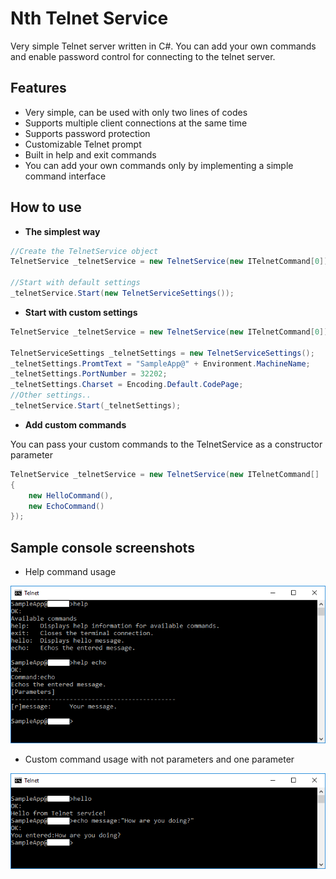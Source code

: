 ﻿# Nth Telnet Service
Very simple Telnet server written in C#. You can add your own commands and enable password control for connecting to the telnet server.

## Features
- Very simple, can be used with only two lines of codes
- Supports multiple client connections at the same time
- Supports password protection
- Customizable Telnet prompt
- Built in help and exit commands
- You can add your own commands only by implementing a simple command interface

## How to use
- **The simplest way**
```csharp
//Create the TelnetService object
TelnetService _telnetService = new TelnetService(new ITelnetCommand[0]);

//Start with default settings
_telnetService.Start(new TelnetServiceSettings());
```

- **Start with custom settings**
```csharp
TelnetService _telnetService = new TelnetService(new ITelnetCommand[0]);

TelnetServiceSettings _telnetSettings = new TelnetServiceSettings();
_telnetSettings.PromtText = "SampleApp@" + Environment.MachineName;
_telnetSettings.PortNumber = 32202;
_telnetSettings.Charset = Encoding.Default.CodePage;
//Other settings..
_telnetService.Start(_telnetSettings);
```

- **Add custom commands**

You can pass your custom commands to the TelnetService as a constructor parameter
```csharp
TelnetService _telnetService = new TelnetService(new ITelnetCommand[]
{
    new HelloCommand(),
    new EchoCommand()
});
```

## Sample console screenshots

- Help command usage

![Help command usage](/Docs/images/help_usage.png)

- Custom command usage with not parameters and one parameter

![Help command usage](/Docs/images/sample_command_usages.png)
